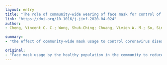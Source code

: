 ```yaml
---
layout: entry
title: "The role of community-wide wearing of face mask for control of coronavirus disease 2019 (COVID-19) epidemic due to SARS-CoV-2"
link: "https://doi.org/10.1016/j.jinf.2020.04.024"
author:
- Cheng, Vincent C. C.; Wong, Shuk-Ching; Chuang, Vivien W. M.; So, Simon Y. C.; Chen, Jonathan H. K.; Sridhar, Siddharth; To, Kelvin K. W.; Chan, Jasper F. W.; Hung, Ivan F. N.; Ho, Pak-Leung; Yuen, Kwok-Yung

summary:
- "the effect of community-wide mask usage to control coronavirus disease 2019 remains controversial. Face mask usage by the healthy population in the community to reduce risk of transmission of respiratory viruses remains controversial, he says. We assessed the effects of community mask usage in Hong Kong Special Administrative Region (HKSAR) The effect of mask usage is to reduce the risk of infection. The health population has been using the communitywide masks to control the disease. Viruses can be transmitted by the community."

original:
- "Face mask usage by the healthy population in the community to reduce risk of transmission of respiratory viruses remains controversial. We assessed the effect of community-wide mask usage to control coronavirus disease 2019 (COVID-19) in Hong Kong Special Administrative Region (HKSAR)."
---
```


